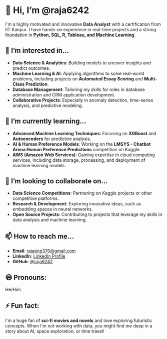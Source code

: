 # 👋 Hi, I’m @raja6242

I'm a highly motivated and innovative **Data Analyst** with a certification from IIT Kanpur. I have hands-on experience in real-time projects and a strong foundation in **Python, SQL, R, Tableau, and Machine Learning**. 

## 👀 I’m interested in...
- **Data Science & Analytics**: Building models to uncover insights and predict outcomes.
- **Machine Learning & AI**: Applying algorithms to solve real-world problems, including projects on **Automated Essay Scoring** and **Multi-Class Prediction**.
- **Database Management**: Tailoring my skills for roles in database administration and CRM application development.
- **Collaborative Projects**: Especially in anomaly detection, time-series analysis, and predictive modeling.

## 🌱 I’m currently learning...
- **Advanced Machine Learning Techniques**: Focusing on **XGBoost** and **Autoencoders** for predictive analysis.
- **AI & Human Preference Models**: Working on the **LMSYS - Chatbot Arena Human Preference Predictions** competition on Kaggle.
- **AWS (Amazon Web Services)**: Gaining expertise in cloud computing services, including data storage, processing, and deployment of machine learning models.

## 💞️ I’m looking to collaborate on...
- **Data Science Competitions**: Partnering on Kaggle projects or other competitive platforms.
- **Research & Development**: Exploring innovative ideas, such as embedding spaces in neural networks.
- **Open Source Projects**: Contributing to projects that leverage my skills in data analysis and machine learning.

## 📫 How to reach me...
- **Email**: rajapnp370@gmail.com
- **LinkedIn**: [LinkedIn Profile](https://www.linkedin.com/in/raja-babu-kumar/)
- **GitHub**: [@raja6242](https://github.com/raja6242)

## 😄 Pronouns:
He/Him

## ⚡ Fun fact:
I'm a huge fan of **sci-fi movies and novels** and love exploring futuristic concepts. When I'm not working with data, you might find me deep in a story about AI, space exploration, or time travel!







<!---
raja6242/raja6242 is a ✨ special ✨ repository because its `README.md` (this file) appears on your GitHub profile.
You can click the Preview link to take a look at your changes.
--->
